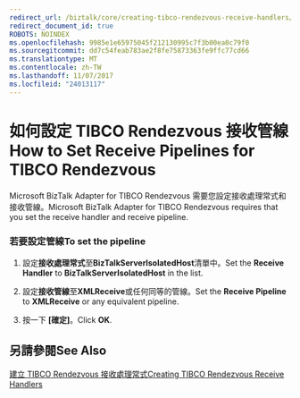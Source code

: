 ```yaml
---
redirect_url: /biztalk/core/creating-tibco-rendezvous-receive-handlers/
redirect_document_id: true
ROBOTS: NOINDEX
ms.openlocfilehash: 9985e1e65975045f212130995c7f3b00ea0c79f0
ms.sourcegitcommit: dd7c54feab783ae2f8fe75873363fe9ffc77cd66
ms.translationtype: MT
ms.contentlocale: zh-TW
ms.lasthandoff: 11/07/2017
ms.locfileid: "24013117"
---
```

# <a name="how-to-set-receive-pipelines-for-tibco-rendezvous"></a><span data-ttu-id="9678d-101">如何設定 TIBCO Rendezvous 接收管線</span><span class="sxs-lookup"><span data-stu-id="9678d-101">How to Set Receive Pipelines for TIBCO Rendezvous</span></span>
<span data-ttu-id="9678d-102">Microsoft BizTalk Adapter for TIBCO Rendezvous 需要您設定接收處理常式和接收管線。</span><span class="sxs-lookup"><span data-stu-id="9678d-102">Microsoft BizTalk Adapter for TIBCO Rendezvous requires that you set the receive handler and receive pipeline.</span></span>  
  
### <a name="to-set-the-pipeline"></a><span data-ttu-id="9678d-103">若要設定管線</span><span class="sxs-lookup"><span data-stu-id="9678d-103">To set the pipeline</span></span>  
  
1.  <span data-ttu-id="9678d-104">設定**接收處理常式**至**BizTalkServerIsolatedHost**清單中。</span><span class="sxs-lookup"><span data-stu-id="9678d-104">Set the **Receive Handler** to **BizTalkServerIsolatedHost** in the list.</span></span>  
  
2.  <span data-ttu-id="9678d-105">設定**接收管線**至**XMLReceive**或任何同等的管線。</span><span class="sxs-lookup"><span data-stu-id="9678d-105">Set the **Receive Pipeline** to **XMLReceive** or any equivalent pipeline.</span></span>  
  
3.  <span data-ttu-id="9678d-106">按一下 **[確定]**。</span><span class="sxs-lookup"><span data-stu-id="9678d-106">Click **OK**.</span></span>  
  
## <a name="see-also"></a><span data-ttu-id="9678d-107">另請參閱</span><span class="sxs-lookup"><span data-stu-id="9678d-107">See Also</span></span>  
 [<span data-ttu-id="9678d-108">建立 TIBCO Rendezvous 接收處理常式</span><span class="sxs-lookup"><span data-stu-id="9678d-108">Creating TIBCO Rendezvous Receive Handlers</span></span>](../core/creating-tibco-rendezvous-receive-handlers.md)